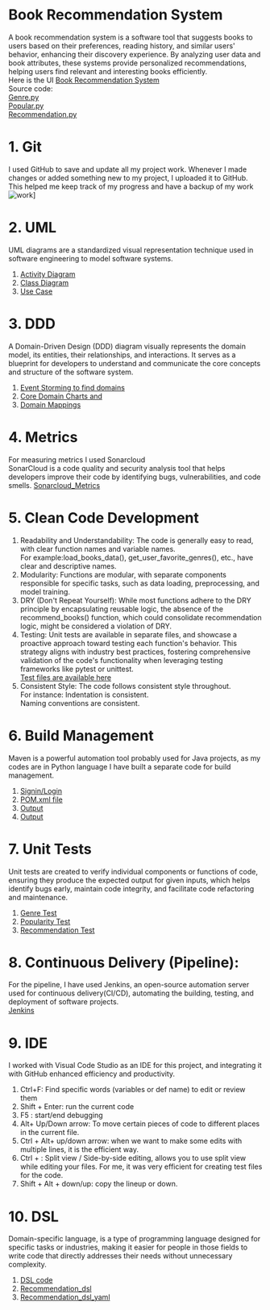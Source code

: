 # Book Recommendation System 
A book recommendation system is a software tool that suggests books to users based on their preferences, reading history, and similar users' behavior, enhancing their discovery experience. By analyzing user data and book attributes, these systems provide personalized recommendations, helping users find relevant and interesting books efficiently.<br>
Here is the UI [Book Recommendation System](https://github.com/ayushichawade/Software-Engineering-Project-Book-Recommendation-System-/blob/main/UI/UI.pdf)<br>
Source code:<br>
[Genre.py](https://github.com/ayushichawade/Software-Engineering-Project-Book-Recommendation-System-/blob/main/main%20code/genre.py)<br>
[Popular.py](https://github.com/ayushichawade/Software-Engineering-Project-Book-Recommendation-System-/blob/main/main%20code/popularity.py)<br>
[Recommendation.py](https://github.com/ayushichawade/Software-Engineering-Project-Book-Recommendation-System-/blob/main/main%20code/recommendation.py)<br>


# 1. Git 
I used GitHub to save and update all my project work. Whenever I made changes or added something new to my project, I uploaded it to GitHub. This helped me keep track of my progress and have a backup of my work<br>
![work](https://github-readme-streak-stats.herokuapp.com/?user=ayushichawade&theme=cobalt)]

# 2. UML
UML diagrams are a standardized visual representation technique used in software engineering to model software systems. <br>
1. [Activity Diagram](https://github.com/ayushichawade/Software-Engineering-Project-Book-Recommendation-System-/blob/main/UML%20Diagrams/activity_diagram.pdf)<br>
2. [Class Diagram](https://github.com/ayushichawade/Software-Engineering-Project-Book-Recommendation-System-/blob/main/UML%20Diagrams/class_diagram.pdf)<br>
3. [Use Case](https://github.com/ayushichawade/Software-Engineering-Project-Book-Recommendation-System-/blob/main/UML%20Diagrams/usecase_diagram.pdf)<br>



# 3. DDD
A Domain-Driven Design (DDD) diagram visually represents the domain model, its entities, their relationships, and interactions. It serves as a blueprint for developers to understand and communicate the core concepts and structure of the software system.<br>
1. [Event Storming to find domains](https://github.com/ayushichawade/Software-Engineering-Project-Book-Recommendation-System-/blob/main/DDD/Event_Storming.pdf) <br>
2. [Core Domain Charts and](https://github.com/ayushichawade/Software-Engineering-Project-Book-Recommendation-System-/blob/main/DDD/Core_domain_chart.pdf) <br>
3. [Domain Mappings](https://github.com/ayushichawade/Software-Engineering-Project-Book-Recommendation-System-/blob/main/DDD/Domain_mappings.pdf) <br>


# 4. Metrics 
For measuring metrics I used Sonarcloud<br>
SonarCloud is a code quality and security analysis tool that helps developers improve their code by identifying bugs, vulnerabilities, and code smells. 
[Sonarcloud_Metrics](https://github.com/ayushichawade/Software-Engineering-Project-Book-Recommendation-System-/tree/main/metrics)


# 5. Clean Code Development 
1.	Readability and Understandability: The code is generally easy to read, with clear function names and variable names.<br> For example:load_books_data(), get_user_favorite_genres(), etc., have clear and descriptive names.<br>
2.	Modularity: Functions are modular, with separate components responsible for specific tasks, such as data loading, preprocessing, and model training.<br>
3.	DRY (Don't Repeat Yourself): While most functions adhere to the DRY principle by encapsulating reusable logic, the absence of the recommend_books() function, which could consolidate recommendation logic, might be considered a violation of DRY.<br>
4.	Testing: Unit tests are available in separate files, and showcase a proactive approach toward testing each function's behavior. This strategy aligns with industry best practices, fostering comprehensive validation of the code's functionality when leveraging testing frameworks like pytest or unittest.<br>
[Test files are available here](https://github.com/ayushichawade/Software-Engineering-Project-Book-Recommendation-System-/tree/main/test)  <br>
5.	Consistent Style: The code follows consistent style throughout. <br>
For instance: Indentation is consistent. <br>
Naming conventions are consistent.



# 6. Build Management 
Maven is a powerful automation tool probably used for Java projects, as my codes are in Python language I have built a separate code for build management.<br>
1. [Signin/Login](https://github.com/ayushichawade/Software-Engineering-Project-Book-Recommendation-System-/tree/main/maven/src/main/java)<br>
2. [POM.xml file](https://github.com/ayushichawade/Software-Engineering-Project-Book-Recommendation-System-/blob/main/maven/pom.xml)<br>
3. [Output](https://github.com/ayushichawade/Software-Engineering-Project-Book-Recommendation-System-/tree/main/maven)<br>
4. [Output](https://github.com/ayushichawade/Software-Engineering-Project-Book-Recommendation-System-/blob/main/maven/maven.pdf)<br>

# 7. Unit Tests
Unit tests are created to verify individual components or functions of code, ensuring they produce the expected output for given inputs, which helps identify bugs early, maintain code integrity, and facilitate code refactoring and maintenance.<br>
1. [Genre Test](https://github.com/ayushichawade/Software-Engineering-Project-Book-Recommendation-System-/blob/main/test/genre_test.py)<br>
2. [Popularity Test](https://github.com/ayushichawade/Software-Engineering-Project-Book-Recommendation-System-/blob/main/test/popularity_test.py)<br>
3. [Recommendation Test](https://github.com/ayushichawade/Software-Engineering-Project-Book-Recommendation-System-/blob/main/test/recommendation_test.py)<br>


# 8. Continuous Delivery (Pipeline):
For the pipeline, I have used Jenkins, an open-source automation server used for continuous delivery(CI/CD), automating the building, testing, and deployment of software projects.<br>
[Jenkins](https://github.com/ayushichawade/Software-Engineering-Project-Book-Recommendation-System-/tree/main/Jenkins%20(CI-CD)) <br>


# 9. IDE
I worked with Visual Code Studio as an IDE for this project, and integrating it with GitHub enhanced efficiency and productivity.<br> 
1.	Ctrl+F: Find specific words (variables or def name) to edit or review them<br>
2.	Shift + Enter: run the current code <br> 
3.	F5 : start/end debugging <br> 
4.	 Alt+ Up/Down arrow: To move certain pieces of code to different places in the current file.<br> 
5.	Ctrl + Alt+ up/down arrow: when we want to make some edits with multiple lines, it is the efficient way.<br> 
6.	Ctrl + \: Split view / Side-by-side editing, allows you to use split view while editing your files. For me, it was very efficient for creating test files for the code.<br>
7.	Shift + Alt + down/up: copy the lineup or down.<br>


 # 10. DSL
 Domain-specific language, is a type of programming language designed for specific tasks or industries, making it easier for people in those fields to write code that directly addresses their needs without unnecessary complexity.<br>
1. [DSL code](https://github.com/ayushichawade/Software-Engineering-Project-Book-Recommendation-System-/blob/main/DSL/DSL.py)<br>
2. [Recommendation_dsl](https://github.com/ayushichawade/Software-Engineering-Project-Book-Recommendation-System-/blob/main/DSL/recommendation.dsl.py)<br>
3. [Recommendation_dsl_yaml](https://github.com/ayushichawade/Software-Engineering-Project-Book-Recommendation-System-/blob/main/DSL/recommendations.dsl.yaml)<br>
 




      
